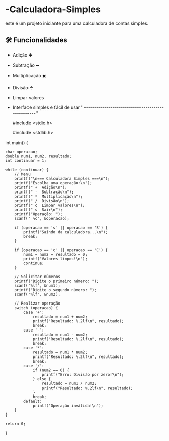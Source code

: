 # -Calculadora-Simples
este é um projeto iniciante para uma calculadora de contas simples.
## 🛠️ Funcionalidades

- Adição ➕
- Subtração ➖
- Multiplicação ✖️
- Divisão ➗
- Limpar valores
- Interface simples e fácil de usar
''--------------------------------------------------''




  #include <stdio.h>
  
  #include <stdlib.h>

int main() {
   
    char operacao;
    double num1, num2, resultado;
    int continuar = 1;

    while (continuar) {
        // Menu
        printf("\n=== Calculadora Simples ===\n");
        printf("Escolha uma operação:\n");
        printf(" +  Adição\n");
        printf(" -  Subtração\n");
        printf(" *  Multiplicação\n");
        printf(" /  Divisão\n");
        printf(" c  Limpar valores\n");
        printf(" s  Sair\n");
        printf("Operação: ");
        scanf(" %c", &operacao);

        if (operacao == 's' || operacao == 'S') {
            printf("Saindo da calculadora...\n");
            break;
        }

        if (operacao == 'c' || operacao == 'C') {
            num1 = num2 = resultado = 0;
            printf("Valores limpos!\n");
            continue;
        }

        // Solicitar números
        printf("Digite o primeiro número: ");
        scanf("%lf", &num1);
        printf("Digite o segundo número: ");
        scanf("%lf", &num2);

        // Realizar operação
        switch (operacao) {
            case '+':
                resultado = num1 + num2;
                printf("Resultado: %.2lf\n", resultado);
                break;
            case '-':
                resultado = num1 - num2;
                printf("Resultado: %.2lf\n", resultado);
                break;
            case '*':
                resultado = num1 * num2;
                printf("Resultado: %.2lf\n", resultado);
                break;
            case '/':
                if (num2 == 0) {
                    printf("Erro: Divisão por zero!\n");
                } else {
                    resultado = num1 / num2;
                    printf("Resultado: %.2lf\n", resultado);
                }
                break;
            default:
                printf("Operação inválida!\n");
        }
    }

    return 0;
}
